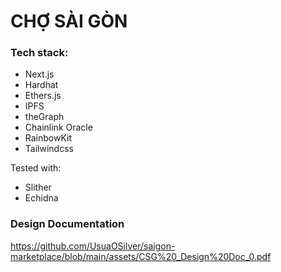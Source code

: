 # CHỢ SÀI GÒN

### Tech stack:
- Next.js
- Hardhat 
- Ethers.js
- IPFS
- theGraph
- Chainlink Oracle
- RainbowKit
- Tailwindcss

Tested with:
- Slither
- Echidna

### Design Documentation

https://github.com/UsuaOSilver/saigon-marketplace/blob/main/assets/CSG%20_Design%20Doc_0.pdf
